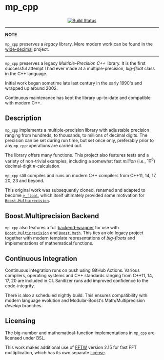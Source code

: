 mp_cpp
==================

<p align="center">
    <a href="https://github.com/ckormanyos/mp_cpp/actions">
        <img src="https://github.com/ckormanyos/mp_cpp/actions/workflows/mp_cpp.yml/badge.svg" alt="Build Status"></a>
</p>

---
**NOTE**

`mp_cpp` preserves a _legacy_ library. More modern work can be found in the [wide-decimal](https://github.com/ckormanyos/wide-decimal) project.

---

`mp_cpp` preserves a legacy _Multiple_-_Precision_ _C++_ library.
It is the first successful attempt I had ever made at a multiple-precision,
_big_-_float_ class in the C++ language.

Initial work began sometime late last century in the early 1990's
and wrapped up around 2002.

Continuous maintenance has kept the library up-to-date
and compatible with modern C++.

## Description

`mp_cpp` implements a multiple-precision library with adjustable
precision ranging from hundreds, to thousands, to millions of decimal digits.
The precision can be set during run time, but set once only,
preferably prior to any `mp_cpp`-operations are carried out.

The library offers many functions. This project also features tests
and a variety of non-trivial examples, including a somewhat fast
_million_ (i.e., $10^{6}$) decimal-digit $\pi$-calculation.

`mp_cpp` still compiles and runs on modern C++ compilers
from C++11, 14, 17, 20, 23 and beyond.

This original work was subsequently cloned, renamed and adapted to become
[`e_float`](https://github.com/ckormanyos/e_float-2021),
which itself ultimately provided some motivation for
[`Boost.Multiprecision`](https://www.boost.org/doc/libs/1_83_0/libs/multiprecision/doc/html/index.html).

## Boost.Multiprecision Backend

`mp_cpp` also features a full [backend-wrapper](./boost/multiprecision/mp_cpp_backend.hpp)
for use with [`Boost.Multiprecision`](https://www.boost.org/doc/libs/1_83_0/libs/multiprecision/doc/html/index.html)
and [`Boost.Math`](https://www.boost.org/doc/libs/1_83_0/libs/math/doc/html/index.html).
This ties an old legacy project together with modern
template representations of _big_-_floats_ and implementations
of mathematical functions.

## Continuous Integration

Continuous integration runs on push using GitHub Actions.
Various compilers, operating systems and C++ standards
ranging from C++11, 14, 17, 20 are included in CI.
Sanitizer runs add improved confidence to the code-integrity.

There is also a scheduled nightly build. This ensures compatibility
with modern language evolution and Modular-Boost's
Math/Multiprecision _develop_ branches.

## Licensing

The big-number and mathematical-function implementations in `mp_cpp`
are licensed under BSL.

This work makes additional use of [FFTW](https://www.fftw.org/)
version 2.15 for fast FFT multiplication, which has its own separate
[license](https://www.fftw.org/faq/section1.html#isfftwfree).

